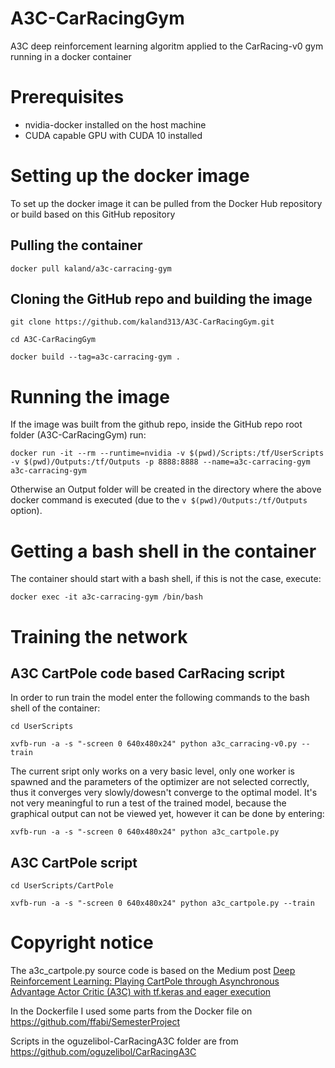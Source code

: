 # A3C-CarRacingGym
A3C deep reinforcement learning algoritm applied to the CarRacing-v0 gym running in a docker container
# Prerequisites 
* nvidia-docker installed on the host machine
* CUDA capable GPU with CUDA 10 installed
# Setting up the docker image
To set up the docker image it can be pulled from the Docker Hub repository or build based on this GitHub repository
## Pulling the container
`docker pull kaland/a3c-carracing-gym`
## Cloning the GitHub repo and building the image
`git clone https://github.com/kaland313/A3C-CarRacingGym.git`

`cd A3C-CarRacingGym`

`docker build --tag=a3c-carracing-gym .`
# Running the image
If the image was built from the github repo, inside the GitHub repo root folder (A3C-CarRacingGym) run:

`docker run -it --rm --runtime=nvidia -v $(pwd)/Scripts:/tf/UserScripts -v $(pwd)/Outputs:/tf/Outputs -p 8888:8888 --name=a3c-carracing-gym a3c-carracing-gym`

Otherwise an Output folder will be created in the directory where the above docker command is executed (due to the `v $(pwd)/Outputs:/tf/Outputs` option). 
# Getting a bash shell in the container
The container should start with a bash shell, if this is not the case, execute: 

`docker exec -it a3c-carracing-gym /bin/bash`
# Training the network
## A3C CartPole code based CarRacing script
In order to run train the model enter the following commands to the bash shell of the container:

`cd UserScripts`

`xvfb-run -a -s "-screen 0 640x480x24" python a3c_carracing-v0.py --train`

The current sript only works on a very basic level, only one worker is spawned and the parameters of the optimizer are not selected correctly, thus it converges very slowly/dowesn't converge to the optimal model. 
It's not very meaningful to run a test of the trained model, because the graphical output can not be viewed yet, however it can be done by entering: 

`xvfb-run -a -s "-screen 0 640x480x24" python a3c_cartpole.py`
## A3C CartPole script
`cd UserScripts/CartPole`

`xvfb-run -a -s "-screen 0 640x480x24" python a3c_cartpole.py --train`

# Copyright notice
The a3c_cartpole.py source code is based on the Medium post [Deep Reinforcement Learning: Playing CartPole through Asynchronous Advantage Actor Critic (A3C) with tf.keras and eager execution](https://medium.com/tensorflow/deep-reinforcement-learning-playing-cartpole-through-asynchronous-advantage-actor-critic-a3c-7eab2eea5296)


In the Dockerfile I used some parts from the Docker file on https://github.com/ffabi/SemesterProject


Scripts in the oguzelibol-CarRacingA3C folder are from https://github.com/oguzelibol/CarRacingA3C
